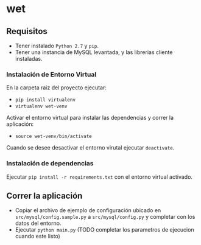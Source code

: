 # wet

## Requisitos
- Tener instalado `Python 2.7` y `pip`.
- Tener una instancia de MySQL levantada, y las librerias cliente instaladas.

### Instalación de Entorno Virtual
En la carpeta raiz del proyecto ejecutar:
- `pip install virtualenv`
- `virtualenv wet-venv`

Activar el entorno virtual para instalar las dependencias y correr la aplicación:
- `source wet-venv/bin/activate`

Cuando se desee desactivar el entorno virutal ejecutar `deactivate`.

### Instalación de dependencias
Ejecutar `pip install -r requirements.txt` con el entorno virtual activado.

## Correr la aplicación
- Copiar el archivo de ejemplo de configuración ubicado en `src/mysql/config.sample.py` a `src/mysql/config.py` y completar con los datos del entorno.
- Ejecutar `python main.py` (TODO completar los parametros de ejecucion cuando este listo)
